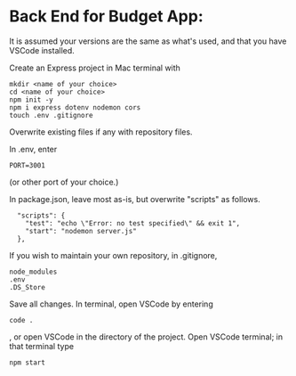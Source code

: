 # Back End for Budget App:

It is assumed your versions are the same as what's used, and that you have VSCode installed.

Create an Express project in Mac terminal with
```
mkdir <name of your choice>
cd <name of your choice>
npm init -y
npm i express dotenv nodemon cors
touch .env .gitignore
```

Overwrite existing files if any with repository files.

In .env, enter

```
PORT=3001
```

(or other port of your choice.)

In package.json, leave most as-is, but overwrite "scripts" as follows.
```
  "scripts": {
    "test": "echo \"Error: no test specified\" && exit 1",
    "start": "nodemon server.js"
  },  
```
If you wish to maintain your own repository, in .gitignore,
```
node_modules
.env
.DS_Store
``` 

  Save all changes.  In terminal, open VSCode by entering
  ```
  code .
  ```
  , or open VSCode in the directory of the project.
Open VSCode terminal; in that terminal type
  ```
  npm start
  ```
